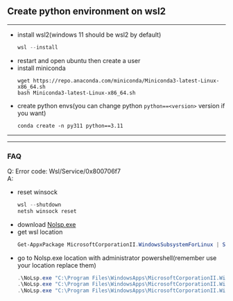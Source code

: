 ## Create python environment on wsl2
---
- install wsl2(windows 11 should be wsl2 by default)
  ```powershell
  wsl --install
  ```
- restart and open ubuntu then create a user
- install miniconda
  ```ubuntu
  wget https://repo.anaconda.com/miniconda/Miniconda3-latest-Linux-x86_64.sh
  bash Miniconda3-latest-Linux-x86_64.sh
  ```
- create python envs(you can change python `python==<version>` version if you want)
  ```ubuntu
  conda create -n py311 python==3.11
  ```
---


---
### FAQ
Q: Error code: Wsl/Service/0x800706f7  
A: 
- reset winsock
  ```powershell
  wsl --shutdown
  netsh winsock reset
  ```
- download [Nolsp.exe](https://wtto00.github.io/cdn/windows/nolsp.exe)
- get wsl location
  ```powershell
  Get-AppxPackage MicrosoftCorporationII.WindowsSubsystemForLinux | Select-Object -expand InstallLocation
  ```
- go to Nolsp.exe location with administrator powershell(remember use your location replace them)
  ```powershell
  .\NoLsp.exe "C:\Program Files\WindowsApps\MicrosoftCorporationII.WindowsSubsystemForLinux_1.0.3.0_x64__8wekyb3d8bbwe\wsl.exe"
  .\NoLsp.exe "C:\Program Files\WindowsApps\MicrosoftCorporationII.WindowsSubsystemForLinux_1.0.3.0_x64__8wekyb3d8bbwe\wslg.exe"
  .\NoLsp.exe "C:\Program Files\WindowsApps\MicrosoftCorporationII.WindowsSubsystemForLinux_1.0.3.0_x64__8wekyb3d8bbwe\wslservice.exe"
  ```
